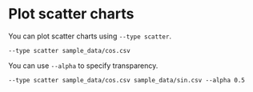 Plot scatter charts
===================

You can plot scatter charts using `--type scatter`.

```inline-pltcli
--type scatter sample_data/cos.csv
```

You can use `--alpha` to specify transparency.

```inline-pltcli
--type scatter sample_data/cos.csv sample_data/sin.csv --alpha 0.5
```
